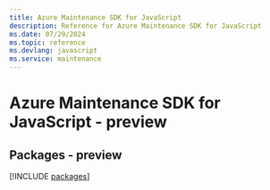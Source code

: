 ```yaml
---
title: Azure Maintenance SDK for JavaScript
description: Reference for Azure Maintenance SDK for JavaScript
ms.date: 07/29/2024
ms.topic: reference
ms.devlang: javascript
ms.service: maintenance
---
```

# Azure Maintenance SDK for JavaScript - preview
## Packages - preview
[!INCLUDE [packages](maintenance-index.md)]